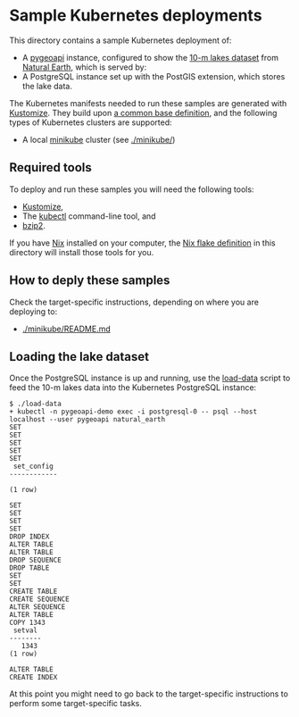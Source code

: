 # Sample Kubernetes deployments

This directory contains a sample Kubernetes deployment of:

* A [pygeoapi][] instance, configured to show the [10-m lakes dataset][]
  from [Natural Earth][], which is served by:
* A PostgreSQL instance set up with the PostGIS extension, which stores the
  lake data.

The Kubernetes manifests needed to run these samples are generated with
[Kustomize][]. They build upon [a common base definition](./base/), and the
following types of Kubernetes clusters are supported:

* A local [minikube][] cluster (see [./minikube/](./minikube/))


## Required tools

To deploy and run these samples you will need the following tools:
* [Kustomize],
* The [kubectl][] command-line tool, and
* [bzip2][].

If you have [Nix][] installed on your computer, the [Nix flake
definition](./flake.nix) in this directory will install those tools for you.


## How to deply these samples

Check the target-specific instructions, depending on where you are deploying
to:

* [./minikube/README.md](./minikube/README.md)


## Loading the lake dataset

Once the PostgreSQL instance is up and running, use the
[load-data](./load-data) script to feed the 10-m lakes data into the Kubernetes
PostgreSQL instance:

    $ ./load-data
    + kubectl -n pygeoapi-demo exec -i postgresql-0 -- psql --host localhost --user pygeoapi natural_earth
    SET
    SET
    SET
    SET
    SET
     set_config
    ------------

    (1 row)

    SET
    SET
    SET
    SET
    DROP INDEX
    ALTER TABLE
    ALTER TABLE
    DROP SEQUENCE
    DROP TABLE
    SET
    SET
    CREATE TABLE
    CREATE SEQUENCE
    ALTER SEQUENCE
    ALTER TABLE
    COPY 1343
     setval
    --------
       1343
    (1 row)

    ALTER TABLE
    CREATE INDEX

At this point you might need to go back to the target-specific instructions
to perform some target-specific tasks.


[10-m lakes dataset]: https://www.naturalearthdata.com/downloads/10m-physical-vectors/10m-lakes/
[bzip2]: https://sourceware.org/bzip2/
[kubectl]: https://kubernetes.io/docs/tasks/tools/#kubectl
[Kustomize]: https://kustomize.io/
[minikube]: https://minikube.sigs.k8s.io/docs/
[Natural Earth]: https://www.naturalearthdata.com/
[Nix]: https://nix.dev/
[pygeoapi]: https://pygeoapi.io/
